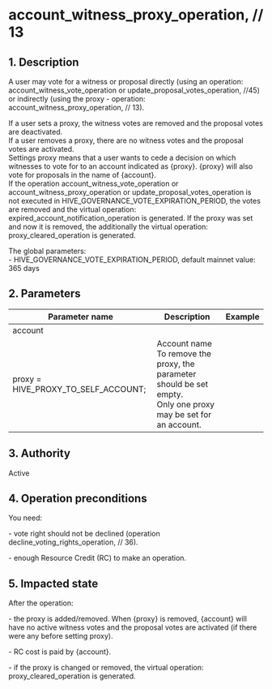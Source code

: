 # account\_witness\_proxy\_operation, // 13

## 1. Description

A user may vote for a witness or proposal directly (using an operation: account\_witness\_vote\_operation or update\_proposal\_votes\_operation, //45)  or indirectly (using the proxy - operation:  account\_witness\_proxy\_operation, // 13).    

If a user sets a proxy, the witness votes are removed and the proposal votes are deactivated.    
If a user removes a proxy, there are no witness votes and the proposal votes are activated.    
Settings proxy means that a user wants to cede a decision on which witnesses to vote for to an account indicated as {proxy}. {proxy} will also vote for proposals in the name of {account}.    
If the operation account\_witness\_vote\_operation or account\_witness\_proxy\_operation or update\_proposal\_votes\_operation is not executed in HIVE\_GOVERNANCE\_VOTE\_EXPIRATION\_PERIOD, the votes are removed and the virtual operation: expired\_account\_notification\_operation is generated. If the proxy was set and now it is removed, the additionally the virtual operation: proxy\_cleared\_operation is generated.    

The global parameters:     
\- HIVE\_GOVERNANCE\_VOTE\_EXPIRATION\_PERIOD, default mainnet value: 365 days

## 2. Parameters

| Parameter name | Description | Example |                                                                                                                              
| -------------- | -------------------------------------------------------------------------------------------------------------- | ------------ |
| account        |                                                                                                                |              |
| proxy = HIVE\_PROXY\_TO\_SELF\_ACCOUNT; | Account name <br>To remove the proxy, the parameter should be set empty.<br>Only one proxy may be set for an account. |         |

## 3. Authority

Active

## 4. Operation preconditions

You need:     

\- vote right should not be declined (operation decline\_voting\_rights\_operation, // 36).    

\- enough Resource Credit (RC) to make an operation.

## 5. Impacted state

After the operation:     

\- the proxy is added/removed. When {proxy} is removed, {account} will have no active witness votes and the proposal votes are activated (if there were any before setting proxy).     

\- RC cost is paid by {account}.    

\- if the proxy is changed or removed, the virtual operation: proxy\_cleared\_operation is generated.